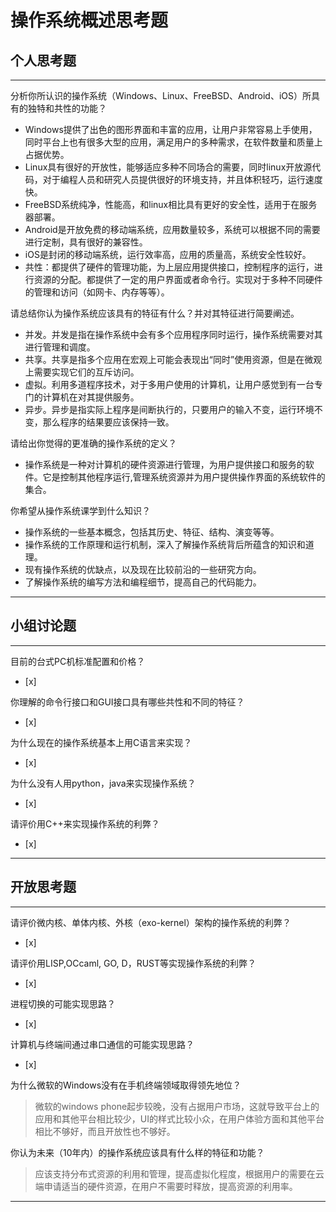 # 操作系统概述思考题

## 个人思考题

---

分析你所认识的操作系统（Windows、Linux、FreeBSD、Android、iOS）所具有的独特和共性的功能？
- Windows提供了出色的图形界面和丰富的应用，让用户非常容易上手使用，同时平台上也有很多大型的应用，满足用户的多种需求，在软件数量和质量上占据优势。
- Linux具有很好的开放性，能够适应多种不同场合的需要，同时linux开放源代码，对于编程人员和研究人员提供很好的环境支持，并且体积轻巧，运行速度快。
- FreeBSD系统纯净，性能高，和linux相比具有更好的安全性，适用于在服务器部署。
- Android是开放免费的移动端系统，应用数量较多，系统可以根据不同的需要进行定制，具有很好的兼容性。
- iOS是封闭的移动端系统，运行效率高，应用的质量高，系统安全性较好。
- 共性：都提供了硬件的管理功能，为上层应用提供接口，控制程序的运行，进行资源的分配。都提供了一定的用户界面或者命令行。实现对于多种不同硬件的管理和访问（如网卡、内存等等）。

>  

请总结你认为操作系统应该具有的特征有什么？并对其特征进行简要阐述。
- 并发。并发是指在操作系统中会有多个应用程序同时运行，操作系统需要对其进行管理和调度。
- 共享。共享是指多个应用在宏观上可能会表现出“同时”使用资源，但是在微观上需要实现它们的互斥访问。
- 虚拟。利用多道程序技术，对于多用户使用的计算机，让用户感觉到有一台专门的计算机在对其提供服务。
- 异步。异步是指实际上程序是间断执行的，只要用户的输入不变，运行环境不变，那么程序的结果要应该保持一致。

>   

请给出你觉得的更准确的操作系统的定义？
- 操作系统是一种对计算机的硬件资源进行管理，为用户提供接口和服务的软件。它是控制其他程序运行,管理系统资源并为用户提供操作界面的系统软件的集合。

>   

你希望从操作系统课学到什么知识？
- 操作系统的一些基本概念，包括其历史、特征、结构、演变等等。
- 操作系统的工作原理和运行机制，深入了解操作系统背后所蕴含的知识和道理。
- 现有操作系统的优缺点，以及现在比较前沿的一些研究方向。
- 了解操作系统的编写方法和编程细节，提高自己的代码能力。

>   

---

## 小组讨论题

---

目前的台式PC机标准配置和价格？
- [x]  

> 

你理解的命令行接口和GUI接口具有哪些共性和不同的特征？
- [x]  

> 

为什么现在的操作系统基本上用C语言来实现？
- [x]  

>  

为什么没有人用python，java来实现操作系统？
- [x]  

>  

请评价用C++来实现操作系统的利弊？
- [x]  

>  

---

## 开放思考题

---

请评价微内核、单体内核、外核（exo-kernel）架构的操作系统的利弊？
- [x]  

>  

请评价用LISP,OCcaml, GO, D，RUST等实现操作系统的利弊？
- [x]  

>  

进程切换的可能实现思路？
- [x]  

>  

计算机与终端间通过串口通信的可能实现思路？
- [x]  

>  

为什么微软的Windows没有在手机终端领域取得领先地位？

>  微软的windows phone起步较晚，没有占据用户市场，这就导致平台上的应用和其他平台相比较少，UI的样式比较小众，在用户体验方面和其他平台相比不够好，而且开放性也不够好。

你认为未来（10年内）的操作系统应该具有什么样的特征和功能？

>  应该支持分布式资源的利用和管理，提高虚拟化程度，根据用户的需要在云端申请适当的硬件资源，在用户不需要时释放，提高资源的利用率。

---

